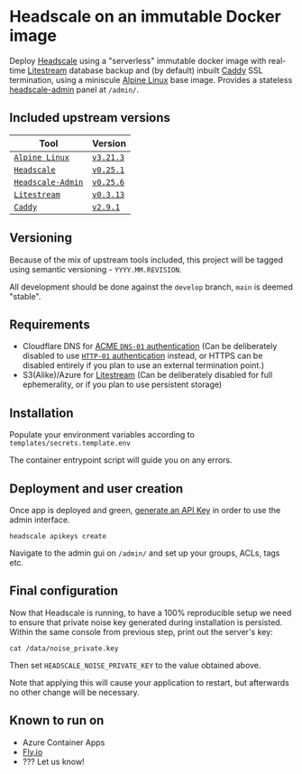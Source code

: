 # Headscale on an immutable Docker image

Deploy [Headscale][headscale] using a "serverless" immutable docker image with real-time [Litestream][litestream] database backup and (by default) inbuilt [Caddy][caddy] SSL termination, using a miniscule [Alpine Linux][alpine-linux] base image. Provides a stateless [headscale-admin][headscale-admin] panel at `/admin/`.

## Included upstream versions

| Tool | Version |
|---|---|
| [`Alpine Linux`][alpine-linux] | [`v3.21.3`](https://git.alpinelinux.org/aports/log/?h=v3.21.3)
| [`Headscale`][headscale] | [`v0.25.1`](https://github.com/juanfont/headscale/releases/tag/v0.25.1) |
| [`Headscale-Admin`][headscale-admin] | [`v0.25.6`](https://github.com/GoodiesHQ/headscale-admin/releases/tag/v0.25.6) |
| [`Litestream`][litestream] | [`v0.3.13`](https://github.com/benbjohnson/litestream/releases/tag/v0.3.13) |
| [`Caddy`][caddy] | [`v2.9.1`](https://github.com/caddyserver/caddy/releases/tag/v2.9.1) |


## Versioning

Because of the mix of upstream tools included, this project will be tagged using semantic versioning - `YYYY.MM.REVISION`.

All development should be done against the `develop` branch, `main` is deemed "stable".

## Requirements

* Cloudflare DNS for [ACME `DNS-01` authentication][dns-01-challenge] (Can be deliberately disabled to use [`HTTP-01` authentication][http-01-challenge] instead, or HTTPS can be disabled entirely if you plan to use an external termination point.)
* S3(Alike)/Azure for [Litestream][litestream] (Can be deliberately disabled for full ephemerality, or if you plan to use persistent storage)

## Installation

Populate your environment variables according to `templates/secrets.template.env`

The container entrypoint script will guide you on any errors.

## Deployment and user creation

Once app is deployed and green, [generate an API Key][headscale-usage] in order to use the admin interface.

```console
headscale apikeys create
```

Navigate to the admin gui on `/admin/` and set up your groups, ACLs, tags etc.

## Final configuration

Now that Headscale is running, to have a 100% reproducible setup we need to ensure that private noise key generated during installation is persisted. Within the same console from previous step, print out the server's key:

```console
cat /data/noise_private.key
```

Then set `HEADSCALE_NOISE_PRIVATE_KEY` to the value obtained above.

Note that applying this will cause your application to restart, but afterwards no other change will be necessary.

## Known to run on

* Azure Container Apps
* [Fly.io][fly-io-instructions]
* ??? Let us know!

[headscale]: https://github.com/juanfont/headscale
[litestream]: https://litestream.io/
[headscale-admin]: https://github.com/GoodiesHQ/headscale-admin
[alpine-linux]: https://www.alpinelinux.org/
[dns-01-challenge]: https://letsencrypt.org/docs/challenge-types/#dns-01-challenge
[http-01-challenge]: https://letsencrypt.org/docs/challenge-types/#http-01-challenge
[headscale-usage]: https://headscale.net/stable/ref/remote-cli/#create-an-api-key
[caddy]: https://caddyserver.com/
[fly-io-instructions]: docs/backends/fly-io.md
